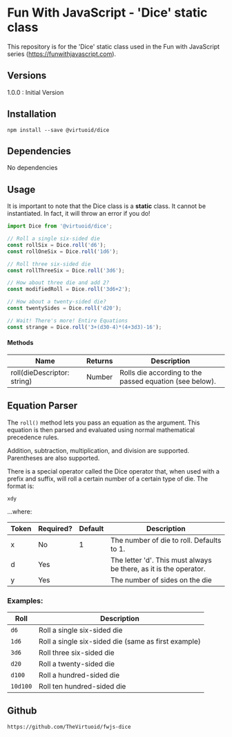 # Fun With JavaScript - 'Dice' static class

This repository is for the 'Dice' static class used in the Fun with JavaScript series (https://funwithjavascript.com).

## Versions

1.0.0 : Initial Version

## Installation

```
npm install --save @virtuoid/dice
```

## Dependencies

No dependencies

## Usage

It is important to note that the Dice class is a **static** class. It cannot be instantiated. In fact, it will throw an error if you do!

```javascript
import Dice from '@virtuoid/dice';

// Roll a single six-sided die
const rollSix = Dice.roll('d6');
const rollOneSix = Dice.roll('1d6');

// Roll three six-sided die
const rollThreeSix = Dice.roll('3d6');

// How about three die and add 2?
const modifiedRoll = Dice.roll('3d6+2');

// How about a twenty-sided die?
const twentySides = Dice.roll('d20');

// Wait! There's more! Entire Equations
const strange = Dice.roll('3+(d30-4)*(4+3d3)-16');
```
#### Methods
| Name                                          | Returns     | Description                                                                                                                                     |
|-----------------------------------------------|-------------|-------------------------------------------------------------------------------------------------------------------------------------------------|
| roll(dieDescriptor: string) | Number | Rolls die according to the passed equation (see below).              |

## Equation Parser

The ```roll()``` method lets you pass an equation as the argument. This equation is then parsed and evaluated using normal mathematical precedence rules.

Addition, subtraction, multiplication, and division are supported. Parentheses are also supported.

There is a special operator called the Dice operator that, when used with a prefix and suffix, will roll a certain number of a certain type of die. The format is:

```xdy```

...where:

| Token | Required? | Default | Description                                                       |
|-------|-----------|---------|-------------------------------------------------------------------|
| x     | No        | 1       | The number of die to roll. Defaults to 1.                         | 
| d     | Yes       |         | The letter 'd'. This must always be there, as it is the operator. |
| y     | Yes       |         | The number of sides on the die                                    |

### Examples:
| Roll | Description |
| --- | --- |
| ```d6``` | Roll a single six-sided die |
| ```1d6``` | Roll a single six-sided die (same as first example) |
| ```3d6``` | Roll three six-sided die |
| ```d20``` | Roll a twenty-sided die |
| ```d100``` | Roll a hundred-sided die |
| ```10d100``` | Roll ten hundred-sided die |


## Github

```
https://github.com/TheVirtuoid/fwjs-dice
```

